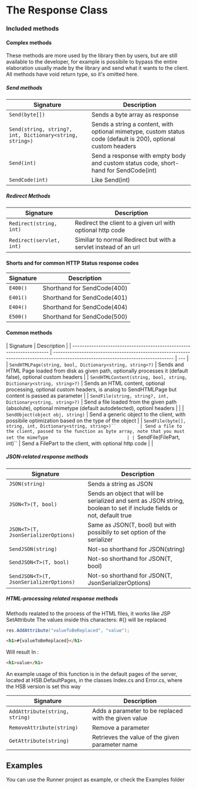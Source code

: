 # The Response Class

### Included methods

#### Complex methods

These methods are more used by the library then by users, but are still available to the developer, for example is possibile to bypass the entire elaboration usually made by the library and send what it wants to the client.
All methods have void return type, so it's omitted here.

##### Send methods

| Signature                                                | Description                                                                                                    |
| -------------------------------------------------------- | -------------------------------------------------------------------------------------------------------------- |
| `Send(byte[])`                                           | Sends a byte array as response                                                                                 |
| `Send(string, string?, int, Dictionary<string, string>)` | Sends a string a content, with optional mimetype, custom status code (default is 200), optional custom headers |
| `Send(int)`                                              | Send a response with empty body and custom status code, short-hand for SendCode(int)                           |
| `SendCode(int)`                                          | Like Send(int)                                                                                                 |

##### Redirect Methods

| Signature                | Description                                                      |
| ------------------------ | ---------------------------------------------------------------- |
| `Redirect(string, int)`  | Redirect the client to a given url with optional http code       |
| `Redirect(servlet, int)` | Similiar to normal Redirect but with a servlet instead of an url |

#### Shorts and for common HTTP Status response codes

| Signature | Description                 |
| --------- | --------------------------- |
| `E400()`  | Shorthand for SendCode(400) |
| `E401()`  | Shorthand for SendCode(401) |
| `E404()`  | Shorthand for SendCode(404) |
| `E500()`  | Shorthand for SendCode(500) |

#### Common methods

| Signature                                                            | Description                                                                                                                       |
| -------------------------------------------------------------------- | --------------------------------------------------------------------------------------------------------------------------------- | --- |
| `SendHTMLPage(string, bool, Dictionary<string, string>?)`            | Sends and HTML Page loaded from disk as given path, optionally processes it (default false), optional custom headers              |
| `SendHTMLContent(string, bool, string, Dictionary<string, string>?)` | Sends an HTML content, optional processing, optional custom headers, is analog to SendHTMLPage but content is passed as parameter |
| `SendFile(string, string?, int, Dictionary<string, string>?)`        | Send a file loaded from the given path (absolute), optional mimetype (default autodetected), optionl headers                      |     |
| `SendObject(object obj, string)`                                     | Send a generic object to the client, with possibile optimization based on the type of the object                                  |
| `SendFile(byte[], string, int, Dictionary<string, string>)``         | Send a file to the client, passed to the function as byte array, note that you must set the mimeType                              |
| `SendFile(FilePart, int)``                                           | Send a FilePart to the client, with optional http code                                                                            |     |

##### JSON-related response methods

| Signature                               | Description                                                                                                            |
| --------------------------------------- | ---------------------------------------------------------------------------------------------------------------------- |
| `JSON(string)`                          | Sends a string as JSON                                                                                                 |
| `JSON<T>(T, bool)`                      | Sends an object that will be serialized and sent as JSON string, boolean to set if include fields or not, default true |
| `JSON<T>(T, JsonSerializerOptions)`     | Same as JSON<T>(T, bool) but with possibily to set option of the serializer                                            |
| `SendJSON(string)`                      | Not-so shorthand for JSON(string)                                                                                      |
| `SendJSON<T>(T, bool)`                  | Not-so shorthand for JSON<T>(T, bool)                                                                                  |
| `SendJSON<T>(T, JsonSerializerOptions)` | Not-so shorthand for JSON<T>(T, JsonSerializerOptions)                                                                 |

##### HTML-processing related response methods

Methods realated to the process of the HTML files, it works like JSP SetAttribute
The values inside this characters: #{} will be replaced

```cs
res.AddAttribute("valueToBeReplaced", "value");
```

```html
<h1>#{valueToBeReplaced}</h1>
```

Will result In :

```html
<h1>value</h1>
```

An example usage of this function is in the default pages of the server, located at HSB.DefaultPages, in the classes Index.cs and Error.cs, where the HSB version is set this way

| Signature                      | Description                                          |
| ------------------------------ | ---------------------------------------------------- |
| `AddAttribute(string, string)` | Adds a parameter to be replaced with the given value |
| `RemoveAttribute(string)`      | Remove a parameter                                   |
| `GetAttribute(string)`         | Retrieves the value of the given parameter name      |

## Examples

You can use the Runner project as example, or check the Examples folder 
